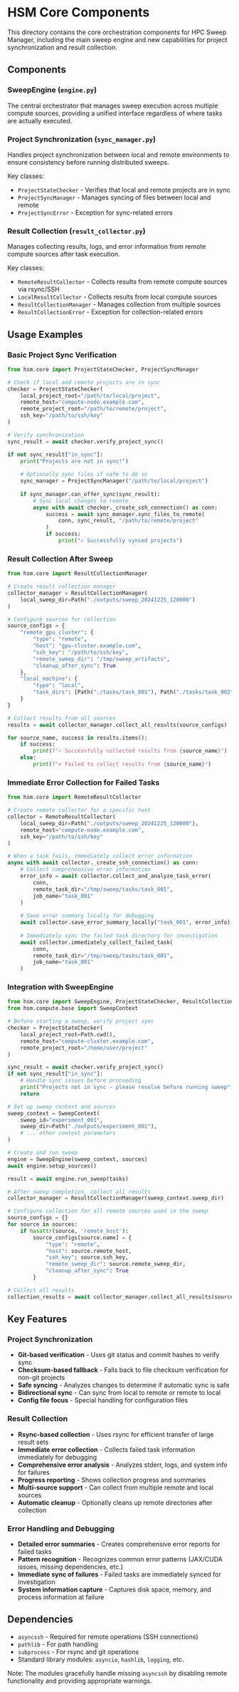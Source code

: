 # HSM Core Components

This directory contains the core orchestration components for HPC Sweep Manager, including the main sweep engine and new capabilities for project synchronization and result collection.

## Components

### SweepEngine (`engine.py`)
The central orchestrator that manages sweep execution across multiple compute sources, providing a unified interface regardless of where tasks are actually executed.

### Project Synchronization (`sync_manager.py`) 
Handles project synchronization between local and remote environments to ensure consistency before running distributed sweeps.

Key classes:
- `ProjectStateChecker` - Verifies that local and remote projects are in sync
- `ProjectSyncManager` - Manages syncing of files between local and remote
- `ProjectSyncError` - Exception for sync-related errors

### Result Collection (`result_collector.py`)
Manages collecting results, logs, and error information from remote compute sources after task execution.

Key classes:
- `RemoteResultCollector` - Collects results from remote compute sources via rsync/SSH
- `LocalResultCollector` - Collects results from local compute sources  
- `ResultCollectionManager` - Manages collection from multiple sources
- `ResultCollectionError` - Exception for collection-related errors

## Usage Examples

### Basic Project Sync Verification

```python
from hsm.core import ProjectStateChecker, ProjectSyncManager

# Check if local and remote projects are in sync
checker = ProjectStateChecker(
    local_project_root="/path/to/local/project",
    remote_host="compute-node.example.com", 
    remote_project_root="/path/to/remote/project",
    ssh_key="/path/to/ssh/key"
)

# Verify synchronization
sync_result = await checker.verify_project_sync()

if not sync_result["in_sync"]:
    print("Projects are not in sync!")
    
    # Optionally sync files if safe to do so
    sync_manager = ProjectSyncManager("/path/to/local/project")
    
    if sync_manager.can_offer_sync(sync_result):
        # Sync local changes to remote
        async with await checker._create_ssh_connection() as conn:
            success = await sync_manager.sync_files_to_remote(
                conn, sync_result, "/path/to/remote/project"
            )
            if success:
                print("✓ Successfully synced projects")
```

### Result Collection After Sweep

```python
from hsm.core import ResultCollectionManager

# Create result collection manager
collector_manager = ResultCollectionManager(
    local_sweep_dir=Path("./outputs/sweep_20241225_120000")
)

# Configure sources for collection
source_configs = {
    "remote_gpu_cluster": {
        "type": "remote",
        "host": "gpu-cluster.example.com",
        "ssh_key": "/path/to/ssh/key",
        "remote_sweep_dir": "/tmp/sweep_artifacts",
        "cleanup_after_sync": True
    },
    "local_machine": {
        "type": "local", 
        "task_dirs": [Path("./tasks/task_001"), Path("./tasks/task_002")]
    }
}

# Collect results from all sources
results = await collector_manager.collect_all_results(source_configs)

for source_name, success in results.items():
    if success:
        print(f"✓ Successfully collected results from {source_name}")
    else:
        print(f"✗ Failed to collect results from {source_name}")
```

### Immediate Error Collection for Failed Tasks

```python
from hsm.core import RemoteResultCollector

# Create remote collector for a specific host
collector = RemoteResultCollector(
    local_sweep_dir=Path("./outputs/sweep_20241225_120000"),
    remote_host="compute-node.example.com",
    ssh_key="/path/to/ssh/key"
)

# When a task fails, immediately collect error information
async with await collector._create_ssh_connection() as conn:
    # Collect comprehensive error information
    error_info = await collector.collect_and_analyze_task_error(
        conn, 
        remote_task_dir="/tmp/sweep/tasks/task_001",
        job_name="task_001"
    )
    
    # Save error summary locally for debugging
    await collector.save_error_summary_locally("task_001", error_info)
    
    # Immediately sync the failed task directory for investigation
    await collector.immediately_collect_failed_task(
        conn,
        remote_task_dir="/tmp/sweep/tasks/task_001", 
        job_name="task_001"
    )
```

### Integration with SweepEngine

```python
from hsm.core import SweepEngine, ProjectStateChecker, ResultCollectionManager
from hsm.compute.base import SweepContext

# Before starting a sweep, verify project sync
checker = ProjectStateChecker(
    local_project_root=Path.cwd(),
    remote_host="compute-cluster.example.com",
    remote_project_root="/home/user/project"
)

sync_result = await checker.verify_project_sync()
if not sync_result["in_sync"]:
    # Handle sync issues before proceeding
    print("Projects not in sync - please resolve before running sweep")
    return

# Set up sweep context and sources
sweep_context = SweepContext(
    sweep_id="experiment_001",
    sweep_dir=Path("./outputs/experiment_001"),
    # ... other context parameters
)

# Create and run sweep
engine = SweepEngine(sweep_context, sources)
await engine.setup_sources()

result = await engine.run_sweep(tasks)

# After sweep completion, collect all results
collector_manager = ResultCollectionManager(sweep_context.sweep_dir)

# Configure collection for all remote sources used in the sweep
source_configs = {}
for source in sources:
    if hasattr(source, 'remote_host'):
        source_configs[source.name] = {
            "type": "remote",
            "host": source.remote_host,
            "ssh_key": source.ssh_key,
            "remote_sweep_dir": source.remote_sweep_dir,
            "cleanup_after_sync": True
        }

# Collect all results
collection_results = await collector_manager.collect_all_results(source_configs)
```

## Key Features

### Project Synchronization
- **Git-based verification** - Uses git status and commit hashes to verify sync
- **Checksum-based fallback** - Falls back to file checksum verification for non-git projects
- **Safe syncing** - Analyzes changes to determine if automatic sync is safe
- **Bidirectional sync** - Can sync from local to remote or remote to local
- **Config file focus** - Special handling for configuration files

### Result Collection  
- **Rsync-based collection** - Uses rsync for efficient transfer of large result sets
- **Immediate error collection** - Collects failed task information immediately for debugging
- **Comprehensive error analysis** - Analyzes stderr, logs, and system info for failures
- **Progress reporting** - Shows collection progress and summaries
- **Multi-source support** - Can collect from multiple remote and local sources
- **Automatic cleanup** - Optionally cleans up remote directories after collection

### Error Handling and Debugging
- **Detailed error summaries** - Creates comprehensive error reports for failed tasks
- **Pattern recognition** - Recognizes common error patterns (JAX/CUDA issues, missing dependencies, etc.)
- **Immediate sync of failures** - Failed tasks are immediately synced for investigation
- **System information capture** - Captures disk space, memory, and process information at failure

## Dependencies

- `asyncssh` - Required for remote operations (SSH connections)
- `pathlib` - For path handling
- `subprocess` - For rsync and git operations
- Standard library modules: `asyncio`, `hashlib`, `logging`, etc.

Note: The modules gracefully handle missing `asyncssh` by disabling remote functionality and providing appropriate warnings. 